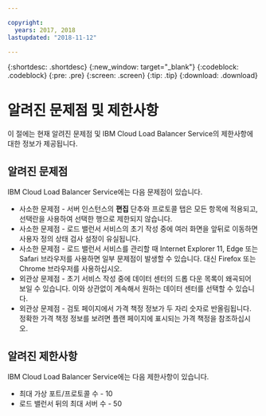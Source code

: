```yaml
---

copyright:
  years: 2017, 2018
lastupdated: "2018-11-12"

---
```


{:shortdesc: .shortdesc}
{:new_window: target="_blank"}
{:codeblock: .codeblock}
{:pre: .pre}
{:screen: .screen}
{:tip: .tip}
{:download: .download}

# 알려진 문제점 및 제한사항
이 절에는 현재 알려진 문제점 및 IBM Cloud Load Balancer Service의 제한사항에 대한 정보가 제공됩니다.

## 알려진 문제점
IBM Cloud Load Balancer Service에는 다음 문제점이 있습니다.

* 사소한 문제점 - 서버 인스턴스의 **편집** 단추와 프로토콜 탭은 모든 항목에 적용되고, 선택란을 사용하여 선택한 행으로 제한되지 않습니다. 
* 사소한 문제점 - 로드 밸런서 서비스의 초기 작성 중에 여러 화면을 앞뒤로 이동하면 사용자 정의 상태 검사 설정이 유실됩니다.
* 사소한 문제점 - 로드 밸런서 서비스를 관리할 때 Internet Explorer 11, Edge 또는 Safari 브라우저를 사용하면 일부 문제점이 발생할 수 있습니다. 대신 Firefox 또는 Chrome 브라우저를 사용하십시오. 
* 외관상 문제점 - 초기 서비스 작성 중에 데이터 센터의 드롭 다운 목록이 왜곡되어 보일 수 있습니다. 이와 상관없이 계속해서 원하는 데이터 센터를 선택할 수 있습니다.
* 외관상 문제점 - 검토 페이지에서 가격 책정 정보가 두 자리 숫자로 반올림됩니다. 정확한 가격 책정 정보를 보려면 플랜 페이지에 표시되는 가격 책정을 참조하십시오.

## 알려진 제한사항
IBM Cloud Load Balancer Service에는 다음 제한사항이 있습니다.

* 최대 가상 포트/프로토콜 수 - 10
* 로드 밸런서 뒤의 최대 서버 수 - 50
